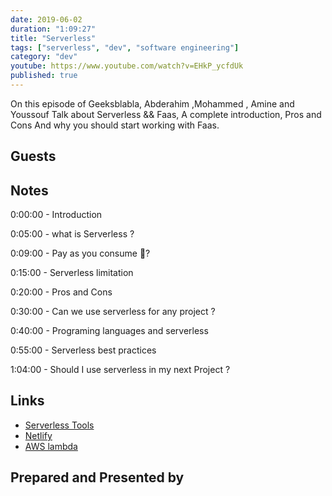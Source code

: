 ```yaml
---
date: 2019-06-02
duration: "1:09:27"
title: "Serverless"
tags: ["serverless", "dev", "software engineering"]
category: "dev"
youtube: https://www.youtube.com/watch?v=EHkP_ycfdUk
published: true
---
```


On this episode of Geeksblabla, Abderahim ,Mohammed , Amine and Youssouf Talk about Serverless && Faas, A complete introduction, Pros and Cons And why you should start working with Faas.

## Guests

## Notes

0:00:00 - Introduction

0:05:00 - what is Serverless ?

0:09:00 - Pay as you consume 🤔?

0:15:00 - Serverless limitation

0:20:00 - Pros and Cons

0:30:00 - Can we use serverless for any project ?

0:40:00 - Programing languages and serverless

0:55:00 - Serverless best practices

1:04:00 - Should I use serverless in my next Project ?

## Links

- [Serverless Tools](https://serverless.css-tricks.com)
- [Netlify](https://www.netlify.com/)
- [AWS lambda](https://aws.amazon.com/lambda/)

## Prepared and Presented by
